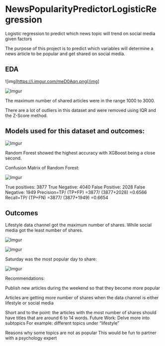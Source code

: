 # NewsPopularityPredictorLogisticRegression
Logistic regression to predict which news topic will trend on social media given factors

The purpose of this project is to predict which variables will determine a news article to be popular and get shared on social media. 
## EDA

![img]https://i.imgur.com/meD0Aqn.png[/img]

![Imgur](https://imgur.com/gYltnpM.png)

The maximum number of shared articles were in the range 1000 to 3000.

There are a lot of outliers in this dataset and were removed using IQR and the Z-Score method. 


## Models used for this dataset and outcomes:

![Imgur](https://imgur.com/ZvztTPC)

Random Forest showed the highest accuracy with XGBoost being a close second. 

Confusion Matrix of Random Forest:

![Imgur](https://imgur.com/Eefiy9u)

 
True positives: 3877 
True Negative: 4040
False Positive: 2028
False Negative: 1949 
Precision=TP/ (TP+FP) =3877/ (3877+2028) =0.6566 
Recall=TP/ (TP+FN) =3877/ (3877+1949) =0.6654

 
 
 
 
 
## Outcomes
Lifestyle data channel got the maximum number of shares. While social media got the least number of shares.

![Imgur](https://imgur.com/XjGPVcG)

![Imgur](https://imgur.com/99ajmFf)

Saturday was the most popular day to share:

![Imgur](https://imgur.com/ys1e90F)



 
Recommendations:
 
Publish new articles during the weekend so that they become more popular


Articles are getting more number of shares when the data channel is either lifestyle or social media


Short and to the point: the articles with the most number of shares should have titles that are around 6 to 14 words.
Future Work:
Delve more into subtopics
For example: different topics under “lifestyle”



Reasons why some topics are not as popular
This would be fun to partner with a psychology expert
 
